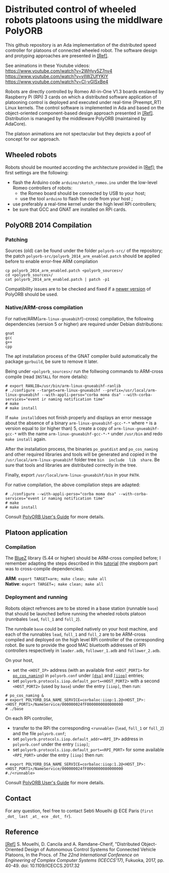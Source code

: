 # Distributed control of wheeled robots platoons using the middlware PolyORB

This github repository is an Ada implementation of the distributed speed controller for platoons of connected wheeled robot. The software design and protyping approaches are presented in [\[Ref\]](https://hal.archives-ouvertes.fr/hal-01592739).

See animations in these Youtube videos:<br/>
https://www.youtube.com/watch?v=2WHyy5Z7nv4<br/>
https://www.youtube.com/watch?v=vIlWZUfYKIY<br/>
https://www.youtube.com/watch?v=Cl-vGISxBe4

Robots are directly controlled by Romeo All-in-One V1.3 boards enslaved by Raspberry Pi (RPi) 3 cards on which a distributed software application of platooning control is deployed and executed under real-time (Preempt_RT) Linux kernels. The control software  is implemented in Ada and based on the object-oriented component-based design approach presented in [\[Ref\]](https://hal.archives-ouvertes.fr/hal-01592739). Distribution is managed by the middleware PolyORB (maintained by AdaCore).

The platoon animations are not spectacular but they depicts a poof of concept for our approach.

## Wheeled robots

Robots should be mounted according the architecture provided in [\[Ref\]](https://hal.archives-ouvertes.fr/hal-01592739); the first settings are the following:
* flash the Arduino code `arduino/sketch_romeo.ino` under the low-level Romeo controllers of robots:
  - the Romeo board should be connected by USB to your host;
  - use the tool `arduino` to flash the code from your host ; 
* use preferably a real-time kernel under the high level RPi controllers;
* be sure that GCC and GNAT are installed on RPi cards.

## PolyORB 2014 Compilation 
### Patching

Sources (old) can be found under the folder `polyorb-src/` of the repository; the patch `polyorb-src/polyorb_2014_arm_enabled.patch` should be applied before to enable error-free ARM compilation 

```
cp polyorb_2014_arm_enabled.patch <polyorb_sources>/
cd <polyorb_sources>/
cat polyorb_2014_arm_enabled.patch | patch -p1
```

Compatibility issues are to be checked and fixed if a [newer version](https://github.com/AdaCore/PolyORB) of PolyORB should be used. 

### Native/ARM-cross compilation

For native/ARM(`arm-linux-gnueabihf`)-cross) compilation, the following dependencies (version 5 or higher) are required under Debian distributions:
```
gnat
gcc
g++
cpp
```

The apt installation process of the GNAT compiler build automatically the package `gprbuild`, be sure to remove it later.

Being under `<polyorb_sources>/` run the follwoing commands to ARM-cross compile (read `INSTALL` for more details):
```
# export RANLIB=/usr/bin/arm-linux-gnueabihf-ranlib
# ./configure --target=arm-linux-gnueabihf --prefix=/usr/local/arm-linux-gnueabihf --with-appli-perso="corba moma dsa" --with-corba-services="event ir naming notification time"
# make
# make install
```

If `make install`does not finish properly and displays an error message about the absence of a binary `arm-linux-gnueabihf-gcc-*-*` where `*` is a version equal to (or higher than) 5, create a copy of `arm-linux-gnueabihf-gcc-*` with the name `arm-linux-gnueabihf-gcc-*-*` under `/usr/bin` and redo `make install` again.

After the installation process, the binaries `po_gnatdist` and `po_cos_naming` and other required libraries and tools will be generated and copied in the `/usr/local/arm-linux-gnueabihf` folder tree `bin  include  lib  share`. Be sure that tools and libraries are distributed correctly in the tree.

Finally, export `/usr/local/arm-linux-gnueabihf/bin` in your `PATH`.

For native compilation, the above compilation steps are adapted:

```
# ./configure --with-appli-perso="corba moma dsa" --with-corba-services="event ir naming notification time"
# make
# make install
```
Consult [PolyORB User's Guide](http://docs.adacore.com/live/wave/polyorb/html/polyorb_ug/ug_contents.html#) for more details.

## Platoon application 

### Compilation

The [BlueZ](http://www.bluez.org/download/) library (5.44 or higher) should be ARM-cross compiled before; I remember adapting the steps described in this [tutorial](https://wiki.beyondlogic.org/index.php?title=Cross_Compiling_BlueZ_Bluetooth_tools_for_ARM) (the stepborn part was to cross-compile dependencies).   

**ARM**: `export TARGET=arm; make clean; make all`<br/>
**Native**: `export TARGET=; make clean; make all`

### Deployment and running

Robots object refrences are to be stored in a base station (runnable `base`) that should be launched before running the wheeled robots platoon (runnbales `lead`, `foll_1` and `foll_2`). 

The runnbale `base` could be compiled natively on your host machine, and each of the runnables `lead`, `foll_1` and `foll_2` are to be ARM-cross compiled and deployed on the high level RPi controller of the corresponding robot. Be sure to provide the good MAC bluetooth addresses of RPi controllers respectively in `leader.adb`, `follower_1.adb` and `follower_2.adb`. 

On your host, 
* set the `<HOST_IP>` address (with an available first `<HOST_PORT1>` for [`po_cos_naming`](http://docs.adacore.com/live/wave/polyorb/html/polyorb_ug/CORBA.html#po-cos-naming)) in `polyorb.conf` under [`[dsa]`](http://docs.adacore.com/live/wave/polyorb/html/polyorb_ug/Ada_Distributed_Systems_Annex_(DSA).html) and [`[iiop]`](http://docs.adacore.com/live/wave/polyorb/html/polyorb_ug/GIOP.html#iiop) entries;
* set `polyorb.protocols.iiop.default_port=<HOST_PORT2>` with a second `<HOST_PORT2>` (used by `base`) under the entry `[iiop]`, then run:
``` 
# po_cos_naming &
# export POLYORB_DSA_NAME_SERVICE=corbaloc:iiop:1.2@<HOST_IP>:<HOST_PORT1>/NameService/000000024fF0000000080000000
# ./base
```

On each RPi controller, 
* transfer to the RPi the corresponding `<runnable>` (`lead`, `foll_1` or `foll_2`) and the file `polyorb.conf`;
* set `polyorb.protocols.iiop.default_addr=<RPI_IP>` address in `polyorb.conf` under the entry `[iiop]`;
* set `polyorb.protocols.iiop.default_port=<RPI_PORT>` for some available `<RPI_PORT>` under the entry `[iiop]` then run:
```
# export POLYORB_DSA_NAME_SERVICE=corbaloc:iiop:1.2@<HOST_IP>:<HOST_PORT1>/NameService/000000024fF0000000080000000
#./<runnable>
```
Consult [PolyORB User's Guide](http://docs.adacore.com/live/wave/polyorb/html/polyorb_ug/ug_contents.html#) for more details.

## Contact
For any question, feel free to contact Sebti Mouelhi @ ECE Paris (`first _dot_ last _at_ ece _dot_ fr`).

## Reference
[\[Ref\]](https://hal.archives-ouvertes.fr/hal-01592739) S. Mouelhi, D. Cancila and A. Ramdane-Cherif, "Distributed Object-Oriented Design of Autonomous Control Systems for Connected Vehicle Platoons, In the Procs. of *The 22nd International Conference on Engineering of Complex Computer Systems (ICECCS'17)*, Fukuoka, 2017, pp. 40-49. doi: 10.1109/ICECCS.2017.32
